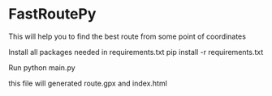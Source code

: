 # FastRoutePy
This will help you to find the best route from some point of coordinates

Install all packages needed in requirements.txt
pip install -r requirements.txt

Run
python main.py

this file will generated
route.gpx and index.html